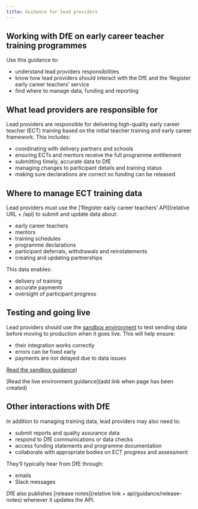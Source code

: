 ```yaml
---
title: Guidance for lead providers 
---
```


## Working with DfE on early career teacher training programmes 

Use this guidance to: 

* understand lead providers responsibilities
* know how lead providers should interact with the DfE and the ‘Register early career teachers’ service
* find where to manage data, funding and reporting 

## What lead providers are responsible for 

Lead providers are responsible for delivering high-quality early career teacher (ECT) training based on the initial teacher training and early career framework. This includes: 

* coordinating with delivery partners and schools
* ensuring ECTs and mentors receive the full programme entitlement
* submitting timely, accurate data to DfE
* managing changes to participant details and training status
* making sure declarations are correct so funding can be released 

## Where to manage ECT training data 

Lead providers must use the [‘Register early career teachers’ API](relative URL + /api) to submit and update data about: 

* early career teachers
* mentors
* training schedules
* programme declarations
* participant deferrals, withdrawals and reinstatements
* creating and updating partnerships

This data enables: 

* delivery of training
* accurate payments
* oversight of participant progress 

## Testing and going live 

Lead providers should use the [sandbox environment](https://sandbox.register-early-career-teachers.education.gov.uk/api) to test sending data before moving to production when it goes live. This will help ensure: 

* their integration works correctly
* errors can be fixed early
* payments are not delayed due to data issues 

[Read the sandbox guidance](https://sandbox.register-early-career-teachers.education.gov.uk/api/guidance/sandbox)) 

[Read the live environment guidance](add link when page has been created) 

## Other interactions with DfE 

In addition to managing training data, lead providers may also need to: 

* submit reports and quality assurance data
* respond to DfE communications or data checks
* access funding statements and programme documentation
* collaborate with appropriate bodies on ECT progress and assessment 

They’ll typically hear from DfE through: 

* emails
* Slack messages 

DfE also publishes [release notes](relative link + api/guidance/release-notes) whenever it updates the API.  
